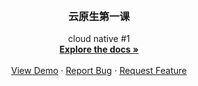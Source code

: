 <!-- PROJECT LOGO -->
<br />


<h3 align="center">云原生第一课</h3>

  <p align="center">
    cloud native #1
    <br />
    <a href="https://github.com/byronxu89/cloudnative1.git"><strong>Explore the docs »</strong></a>
    <br />
    <br />
    <a href="https://github.com/byronxu89/cloudnative1.git">View Demo</a>
    ·
    <a href="https://github.com/byronxu89/cloudnative1/issues">Report Bug</a>
    ·
    <a href="https://github.com/byronxu89/cloudnative1/issues">Request Feature</a>
  </p>
</div>